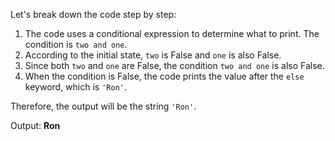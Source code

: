 Let's break down the code step by step:

1. The code uses a conditional expression to determine what to print. The condition is `two and one`.
2. According to the initial state, `two` is False and `one` is also False.
3. Since both `two` and `one` are False, the condition `two and one` is also False.
4. When the condition is False, the code prints the value after the `else` keyword, which is `'Ron'`.

Therefore, the output will be the string `'Ron'`.

Output: **Ron**